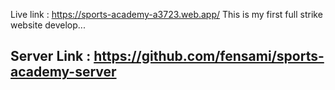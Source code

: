 Live link : https://sports-academy-a3723.web.app/
This is my first full strike website develop...
## Server Link : https://github.com/fensami/sports-academy-server
